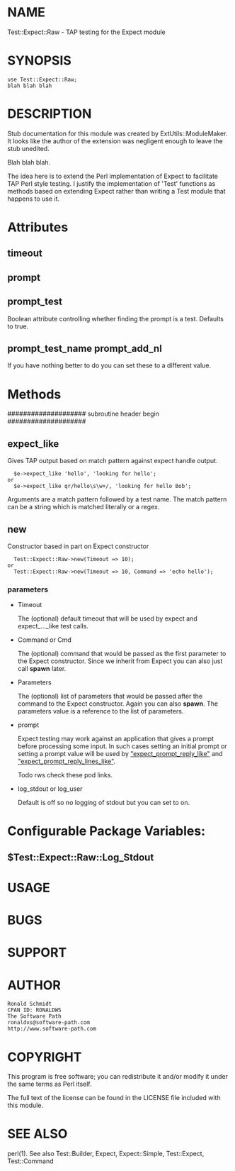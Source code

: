# NAME

Test::Expect::Raw - TAP testing for the Expect module

# SYNOPSIS

    use Test::Expect::Raw;
    blah blah blah

# DESCRIPTION

Stub documentation for this module was created by ExtUtils::ModuleMaker.
It looks like the author of the extension was negligent enough
to leave the stub unedited.

Blah blah blah.

The idea here is to extend the Perl implementation of Expect to facilitate
TAP Perl style testing.  I justify the implementation of 'Test' functions
as methods based on extending Expect rather than writing a Test module
that happens to use it.

# Attributes

## timeout

## prompt

## prompt\_test

Boolean attribute controlling whether finding the prompt is a test.  Defaults
to true.

## prompt\_test\_name prompt\_add\_nl

If you have nothing better to do you can set these to a different value.

# Methods

\#################### subroutine header begin ####################

## expect\_like

Gives TAP output based on match pattern against expect handle output.

      $e->expect_like 'hello', 'looking for hello';
    or 
      $e->expect_like qr/hello\s\w+/, 'looking for hello Bob';

Arguments are a match pattern followed by a test name.  The match
pattern can be a string which is matched literally or a regex.  

## new

Constructor based in part on Expect constructor

      Test::Expect::Raw->new(Timeout => 10); 
    or
      Test::Expect::Raw->new(Timeout => 10, Command => 'echo hello'); 

### parameters

- Timeout

    The (optional) default timeout that will be used by expect and
    expect\_...\_like test calls.

- Command or Cmd

    The (optional) command that would be passed as the first parameter
    to the Expect constructor.  Since we inherit from Expect you can also
    just call **spawn** later.

- Parameters

    The (optional) list of parameters that would be passed after the
    command to the Expect constructor.  Again you can also **spawn**.  The
    parameters value is a reference to the list of parameters.

- prompt

    Expect testing may work against an application that gives a prompt
    before processing some input.  In such cases setting an initial prompt
    or setting a prompt value will be used by ["expect\_prompt\_reply\_like"](#expect_prompt_reply_like) and
    ["expect\_prompt\_reply\_lines\_like"](#expect_prompt_reply_lines_like).

    Todo rws check these pod links.

- log\_stdout or log\_user

    Default is off so no logging of stdout but you can set to on.

# Configurable Package Variables:

## $Test::Expect::Raw::Log\_Stdout

# USAGE

# BUGS

# SUPPORT

# AUTHOR

    Ronald Schmidt
    CPAN ID: RONALDWS
    The Software Path
    ronaldxs@software-path.com
    http://www.software-path.com

# COPYRIGHT

This program is free software; you can redistribute
it and/or modify it under the same terms as Perl itself.

The full text of the license can be found in the
LICENSE file included with this module.

# SEE ALSO

perl(1).
See also Test::Builder, Expect, Expect::Simple, Test::Expect, Test::Command
